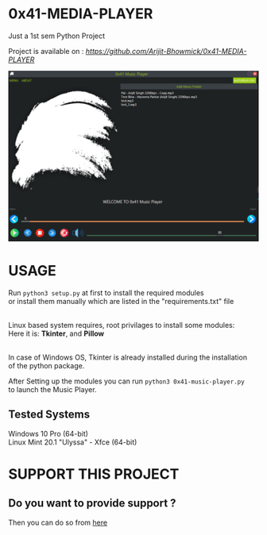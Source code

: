# 0x41-MEDIA-PLAYER
Just a 1st sem Python Project

Project is available on : <i>https://github.com/Arijit-Bhowmick/0x41-MEDIA-PLAYER</i>

<img src="Images/program_window.png">

# USAGE

Run ``` python3 setup.py ``` at first to install the required modules<br>
or install them manually which are listed in the "requirements.txt" file <br><br>

Linux based system requires, root privilages to install some modules:<br>
Here it is: <b>Tkinter</b>, and <b>Pillow</b><br><br>

In case of Windows OS, Tkinter is already installed during the installation<br>
of the python package.<br>

After Setting up the modules you can run ``` python3 0x41-music-player.py ```<br>
to launch the Music Player.<br>


## Tested Systems

Windows 10 Pro (64-bit)<br>
Linux Mint 20.1 "Ulyssa" - Xfce (64-bit)

# SUPPORT THIS PROJECT

## Do you want to provide support ?

Then you can do so from <a href="https://arijit-bhowmick.github.io/supportive_webpages/support.html">here</a>